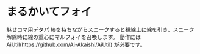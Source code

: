 # まるかいてフォイ
魅せコマ用デタパ
棒を持ちながらスニークすると視線上に線を引き、スニーク解除時に線の重心にマルフォイを召喚します。
動作にはAiUtil(https://github.com/Ai-Akaishi/AiUtil) が必要です。
